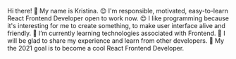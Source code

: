 Hi there! 👋 My name is Kristina.
😊 I'm responsible, motivated, easy-to-learn React Frontend Developer open to work now.
😍 I like programming because it's interesting for me to create something, to make user interface alive and friendly.
🌱 I’m currently learning technologies associated with Frontend.
👯 I will be glad to share my experience and learn from other developers.
🥅 My the 2021 goal is to become a cool React Frontend Developer.
